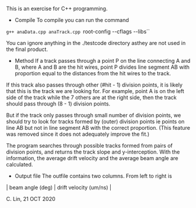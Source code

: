 This is an exercise for C++ programming.

 - Compile
To compile you can run the command

`g++ anaData.cpp anaTrack.cpp `root-config --cflags --libs``

You can ignore anything in the ./testcode directory asthey are not used in the
final product.

 - Method
If a track passes through a point P on the line connecting A and B, where A and B 
are the hit wires, point P divides line segment AB with proportion equal to the
distances from the hit wires to the track.

If this track also passes through other (#hit - 1) division points, it is likely that
this is the track we are looking for. For example, point A is on the left side of the 
track while the 7 others are at the right side, then the track should pass through (8 - 1)
division points.

But if the track only passes through small number of division points, we should try to 
look for tracks formed by (outer) division points ie points on line AB but not in line 
segment AB with the correct proportion. (This feature was removed since it does not
adequately improve the fit.)

The program searches through possible tracks formed from pairs of division points, and
returns the track slope and y-interception. With the information, the average drift
velocity and the average beam angle are calculated.

 - Output file
The outfile contains two columns. From left to right is

 |  beam angle (deg)  |  drift velocity (um/ns)  |

C. Lin, 21 OCT 2020